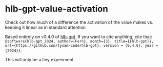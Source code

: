 # hlb-gpt-value-activation
Check out how much of a difference the activation of the value makes vs. keeping it linear as in standard attention

Based entirely on v0.4.0 of [hlb-gpt](https://github.com/tysam-code/hlb-gpt/tree/main).
If you want to cite anything, cite that: `@software{hlb-gpt_2024, author={Fern}, month={3}, title={{hlb-gpt}}, url={https://github.com/tysam-code/hlb-gpt}, version = {0.4.0}, year = {2024}}`.

This will only be a tiny experiment.
